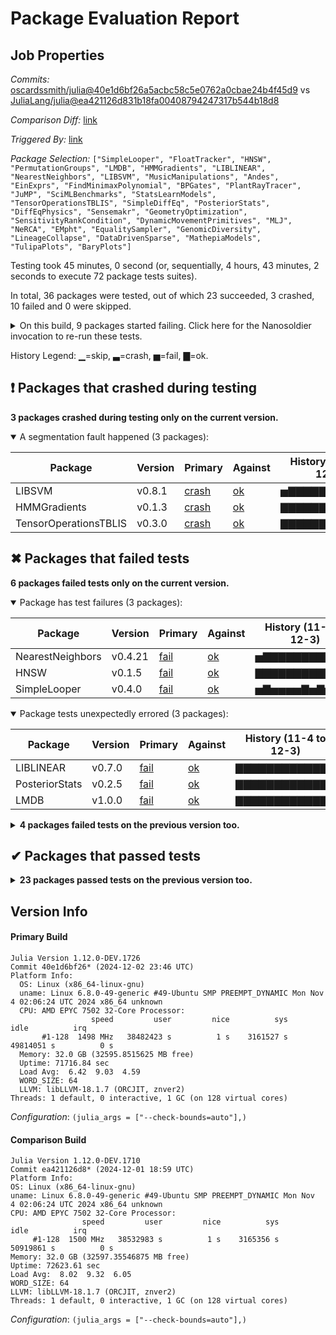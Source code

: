 # Package Evaluation Report

## Job Properties

*Commits:* [oscardssmith/julia@40e1d6bf26a5acbc58c5e0762a0cbae24b4f45d9](https://github.com/oscardssmith/julia/commit/40e1d6bf26a5acbc58c5e0762a0cbae24b4f45d9) vs [JuliaLang/julia@ea421126d831b18fa00408794247317b544b18d8](https://github.com/JuliaLang/julia/commit/ea421126d831b18fa00408794247317b544b18d8)

*Comparison Diff:* [link](https://github.com/JuliaLang/julia/compare/ea421126d831b18fa00408794247317b544b18d8...oscardssmith/julia:40e1d6bf26a5acbc58c5e0762a0cbae24b4f45d9)

*Triggered By:* [link](https://github.com/JuliaLang/julia/pull/55913#issuecomment-2519463069)

*Package Selection:* `["SimpleLooper", "FloatTracker", "HNSW", "PermutationGroups", "LMDB", "HMMGradients", "LIBLINEAR", "NearestNeighbors", "LIBSVM", "MusicManipulations", "Andes", "EinExprs", "FindMinimaxPolynomial", "BPGates", "PlantRayTracer", "JuMP", "SciMLBenchmarks", "StatsLearnModels", "TensorOperationsTBLIS", "SimpleDiffEq", "PosteriorStats", "DiffEqPhysics", "Sensemakr", "GeometryOptimization", "SensitivityRankCondition", "DynamicMovementPrimitives", "MLJ", "NeRCA", "EMpht", "EqualitySampler", "GenomicDiversity", "LineageCollapse", "DataDrivenSparse", "MathepiaModels", "TulipaPlots", "BaryPlots"]`

Testing took 45 minutes, 0 second (or, sequentially, 4 hours, 43 minutes, 2 seconds to execute 72 package tests suites).

In total, 36 packages were tested, out of which 23 succeeded, 3 crashed, 10 failed and 0 were skipped.


<details><summary>On this build, 9 packages started failing. Click here for the Nanosoldier invocation to re-run these tests.</summary>
<p>

```
@nanosoldier `runtests(["LMDB", "LIBLINEAR", "SimpleLooper", "HNSW", "HMMGradients", "NearestNeighbors", "LIBSVM", "TensorOperationsTBLIS", "PosteriorStats"], configuration = (julia_args = ["--check-bounds=auto"],), vs_configuration = (julia_args = ["--check-bounds=auto"],))`
```

</p>
</details>


History Legend: ▁=skip, ▃=crash, ▅=fail, ▇=ok.

## ❗ Packages that crashed during testing

**3 packages crashed during testing only on the current version.**

<details open><summary>A segmentation fault happened (3 packages):</summary>
<p>


| Package | Version | Primary | Against | History (11-4 to 12-3) |
| ------- | ------- | ------- | ------- | ------- |
| LIBSVM | v0.8.1 | [crash](https://s3.amazonaws.com/julialang-reports/nanosoldier/pkgeval/by_hash/40e1d6b_vs_ea42112/LIBSVM.primary.log) | [ok](https://s3.amazonaws.com/julialang-reports/nanosoldier/pkgeval/by_hash/40e1d6b_vs_ea42112/LIBSVM.against.log) | <span class="history">▅▇▇▇▇▇▇▇▇▇▇▇▇</span> |
| HMMGradients | v0.1.3 | [crash](https://s3.amazonaws.com/julialang-reports/nanosoldier/pkgeval/by_hash/40e1d6b_vs_ea42112/HMMGradients.primary.log) | [ok](https://s3.amazonaws.com/julialang-reports/nanosoldier/pkgeval/by_hash/40e1d6b_vs_ea42112/HMMGradients.against.log) | <span class="history">▇▇▇▇▇▇▇▇▇▇▇▇▇</span> |
| TensorOperationsTBLIS | v0.3.0 | [crash](https://s3.amazonaws.com/julialang-reports/nanosoldier/pkgeval/by_hash/40e1d6b_vs_ea42112/TensorOperationsTBLIS.primary.log) | [ok](https://s3.amazonaws.com/julialang-reports/nanosoldier/pkgeval/by_hash/40e1d6b_vs_ea42112/TensorOperationsTBLIS.against.log) | <span class="history">▇▇▇▇▇▇▇▇▇▇▇▇▇</span> |

</p>
</details>


## ✖ Packages that failed tests

**6 packages failed tests only on the current version.**

<details open><summary>Package has test failures (3 packages):</summary>
<p>


| Package | Version | Primary | Against | History (11-4 to 12-3) |
| ------- | ------- | ------- | ------- | ------- |
| NearestNeighbors | v0.4.21 | [fail](https://s3.amazonaws.com/julialang-reports/nanosoldier/pkgeval/by_hash/40e1d6b_vs_ea42112/NearestNeighbors.primary.log) | [ok](https://s3.amazonaws.com/julialang-reports/nanosoldier/pkgeval/by_hash/40e1d6b_vs_ea42112/NearestNeighbors.against.log) | <span class="history">▅▇▇▇▇▇▇▇▇▇▇▇▇</span> |
| HNSW | v0.1.5 | [fail](https://s3.amazonaws.com/julialang-reports/nanosoldier/pkgeval/by_hash/40e1d6b_vs_ea42112/HNSW.primary.log) | [ok](https://s3.amazonaws.com/julialang-reports/nanosoldier/pkgeval/by_hash/40e1d6b_vs_ea42112/HNSW.against.log) | <span class="history">▇▇▇▇▇▇▇▇▇▇▇▇▇</span> |
| SimpleLooper | v0.4.0 | [fail](https://s3.amazonaws.com/julialang-reports/nanosoldier/pkgeval/by_hash/40e1d6b_vs_ea42112/SimpleLooper.primary.log) | [ok](https://s3.amazonaws.com/julialang-reports/nanosoldier/pkgeval/by_hash/40e1d6b_vs_ea42112/SimpleLooper.against.log) | <span class="history">▅▇▅▅▅▅▇▅▇▅▇▇▅</span> |

</p>
</details>

<details open><summary>Package tests unexpectedly errored (3 packages):</summary>
<p>


| Package | Version | Primary | Against | History (11-4 to 12-3) |
| ------- | ------- | ------- | ------- | ------- |
| LIBLINEAR | v0.7.0 | [fail](https://s3.amazonaws.com/julialang-reports/nanosoldier/pkgeval/by_hash/40e1d6b_vs_ea42112/LIBLINEAR.primary.log) | [ok](https://s3.amazonaws.com/julialang-reports/nanosoldier/pkgeval/by_hash/40e1d6b_vs_ea42112/LIBLINEAR.against.log) | <span class="history">▇▇▇▇▇▇▇▇▇▇▇▇▇</span> |
| PosteriorStats | v0.2.5 | [fail](https://s3.amazonaws.com/julialang-reports/nanosoldier/pkgeval/by_hash/40e1d6b_vs_ea42112/PosteriorStats.primary.log) | [ok](https://s3.amazonaws.com/julialang-reports/nanosoldier/pkgeval/by_hash/40e1d6b_vs_ea42112/PosteriorStats.against.log) | <span class="history">▇▇▇▇▇▇▇▇▇▇▇▇▇</span> |
| LMDB | v1.0.0 | [fail](https://s3.amazonaws.com/julialang-reports/nanosoldier/pkgeval/by_hash/40e1d6b_vs_ea42112/LMDB.primary.log) | [ok](https://s3.amazonaws.com/julialang-reports/nanosoldier/pkgeval/by_hash/40e1d6b_vs_ea42112/LMDB.against.log) | <span class="history">▇▇▇▇▇▇▇▇▇▇▇▇▇</span> |

</p>
</details>

<details><summary><strong>4 packages failed tests on the previous version too.</strong></summary>
<p>

<details open><summary>Package has test failures (1 packages):</summary>
<p>


| Package | History (11-4 to 12-3) |
| ------- | ------- |
| [FloatTracker v1.0.0](https://s3.amazonaws.com/julialang-reports/nanosoldier/pkgeval/by_hash/40e1d6b_vs_ea42112/FloatTracker.primary.log) | <span class="history">▇▅▅▅▅▇▅▅▅▅▇▅▇</span> |

</p>
</details>

<details open><summary>Package tests unexpectedly errored (2 packages):</summary>
<p>


| Package | History (11-4 to 12-3) |
| ------- | ------- |
| [SciMLBenchmarks v0.1.3](https://s3.amazonaws.com/julialang-reports/nanosoldier/pkgeval/by_hash/40e1d6b_vs_ea42112/SciMLBenchmarks.primary.log) | <span class="history">▇▇▇▇▇▇▇▇▇▇▇▇▇</span> |
| [EinExprs v0.6.7](https://s3.amazonaws.com/julialang-reports/nanosoldier/pkgeval/by_hash/40e1d6b_vs_ea42112/EinExprs.primary.log) | <span class="history">▇▇▇▇▇▇▇▇▇▇▇▇▇</span> |

</p>
</details>

<details open><summary>Tests became inactive (1 packages):</summary>
<p>


| Package | History (11-4 to 12-3) |
| ------- | ------- |
| [Andes v1.0.0](https://s3.amazonaws.com/julialang-reports/nanosoldier/pkgeval/by_hash/40e1d6b_vs_ea42112/Andes.primary.log) | <span class="history">▅▅▅▅▇▇▇▇▇▇▇▇▇</span> |

</p>
</details>

</p>
</details>


## ✔ Packages that passed tests

<details><summary><strong>23 packages passed tests on the previous version too.</strong></summary>
<p>

| Package | History (11-4 to 12-3) |
| ------- | ------- |
| [JuMP v1.23.5](https://s3.amazonaws.com/julialang-reports/nanosoldier/pkgeval/by_hash/40e1d6b_vs_ea42112/JuMP.primary.log) | <span class="history">▅▅▅▅▅▅▅▅▅▅▅▅▅</span> |
| [MLJ v0.20.7](https://s3.amazonaws.com/julialang-reports/nanosoldier/pkgeval/by_hash/40e1d6b_vs_ea42112/MLJ.primary.log) | <span class="history">▇▇▇▇▇▇▇▇▇▇▇▇▇</span> |
| [PermutationGroups v0.6.3](https://s3.amazonaws.com/julialang-reports/nanosoldier/pkgeval/by_hash/40e1d6b_vs_ea42112/PermutationGroups.primary.log) | <span class="history">▇▇▇▇▇▇▇▇▇▇▇▇▇</span> |
| [StatsLearnModels v1.0.0](https://s3.amazonaws.com/julialang-reports/nanosoldier/pkgeval/by_hash/40e1d6b_vs_ea42112/StatsLearnModels.primary.log) | <span class="history">▇▇▇▇▇▇▇▇▇▇▇▇▇</span> |
| [PlantRayTracer v0.0.7](https://s3.amazonaws.com/julialang-reports/nanosoldier/pkgeval/by_hash/40e1d6b_vs_ea42112/PlantRayTracer.primary.log) | <span class="history">▅▅▅▅▅▅▅▇▇▇▇▇▇</span> |
| [SimpleDiffEq v1.11.1](https://s3.amazonaws.com/julialang-reports/nanosoldier/pkgeval/by_hash/40e1d6b_vs_ea42112/SimpleDiffEq.primary.log) | <span class="history">▇▇▇▇▇▇▇▇▇▇▇▇▇</span> |
| [MusicManipulations v1.7.1](https://s3.amazonaws.com/julialang-reports/nanosoldier/pkgeval/by_hash/40e1d6b_vs_ea42112/MusicManipulations.primary.log) | <span class="history">▇▇▇▇▇▇▇▇▇▇▇▇▇</span> |
| [DiffEqPhysics v3.15.0](https://s3.amazonaws.com/julialang-reports/nanosoldier/pkgeval/by_hash/40e1d6b_vs_ea42112/DiffEqPhysics.primary.log) | <span class="history">▇▇▇▇▇▇▇▇▇▇▇▇▇</span> |
| [DataDrivenSparse v0.1.2](https://s3.amazonaws.com/julialang-reports/nanosoldier/pkgeval/by_hash/40e1d6b_vs_ea42112/DataDrivenSparse.primary.log) | <span class="history">▇▇▇▅▇▅▇▇▇▇▇▇▇</span> |
| [FindMinimaxPolynomial v0.4.0](https://s3.amazonaws.com/julialang-reports/nanosoldier/pkgeval/by_hash/40e1d6b_vs_ea42112/FindMinimaxPolynomial.primary.log) | <span class="history">▅▇▇▇▅▇▇▇▇▅▇▇▇</span> |
| [NeRCA v0.10.0](https://s3.amazonaws.com/julialang-reports/nanosoldier/pkgeval/by_hash/40e1d6b_vs_ea42112/NeRCA.primary.log) | <span class="history">▇▇▇▇▇▇▇▇▇▇▇▇▇</span> |
| [EqualitySampler v0.1.2](https://s3.amazonaws.com/julialang-reports/nanosoldier/pkgeval/by_hash/40e1d6b_vs_ea42112/EqualitySampler.primary.log) | <span class="history">▇▇▇▇▇▇▇▇▇▇▇▇▇</span> |
| [GenomicDiversity v0.1.0](https://s3.amazonaws.com/julialang-reports/nanosoldier/pkgeval/by_hash/40e1d6b_vs_ea42112/GenomicDiversity.primary.log) | <span class="history">▇▇▇▇▇▇▇</span> |
| [GeometryOptimization v0.1.0](https://s3.amazonaws.com/julialang-reports/nanosoldier/pkgeval/by_hash/40e1d6b_vs_ea42112/GeometryOptimization.primary.log) | <span class="history">▇▇▇▇▇▇▇▇▇▇▇▇▇</span> |
| [SensitivityRankCondition v0.1.0](https://s3.amazonaws.com/julialang-reports/nanosoldier/pkgeval/by_hash/40e1d6b_vs_ea42112/SensitivityRankCondition.primary.log) | <span class="history">▇▇▇▇▇▇▇▇▇▇▇▇▇</span> |
| [EMpht v0.1.1](https://s3.amazonaws.com/julialang-reports/nanosoldier/pkgeval/by_hash/40e1d6b_vs_ea42112/EMpht.primary.log) | <span class="history">▇▇▅▅▇▅▇▇▇▇▇▇▇</span> |
| [LineageCollapse v0.0.12](https://s3.amazonaws.com/julialang-reports/nanosoldier/pkgeval/by_hash/40e1d6b_vs_ea42112/LineageCollapse.primary.log) | <span class="history">▇▇▇▇▇▇▇▇▇▇▇▇▅</span> |
| [BPGates v1.2.0](https://s3.amazonaws.com/julialang-reports/nanosoldier/pkgeval/by_hash/40e1d6b_vs_ea42112/BPGates.primary.log) | <span class="history">▅▅▇▇▇▅▇▇▅▇▇▇▇</span> |
| [TulipaPlots v0.1.0](https://s3.amazonaws.com/julialang-reports/nanosoldier/pkgeval/by_hash/40e1d6b_vs_ea42112/TulipaPlots.primary.log) | <span class="history">▅▅▅▅▅▇▅▅▇▅▅▇▇</span> |
| [BaryPlots v0.2.0](https://s3.amazonaws.com/julialang-reports/nanosoldier/pkgeval/by_hash/40e1d6b_vs_ea42112/BaryPlots.primary.log) | <span class="history">▇▇▇▅▇▇▇▇▇▇▇▇▇</span> |
| [MathepiaModels v0.1.1](https://s3.amazonaws.com/julialang-reports/nanosoldier/pkgeval/by_hash/40e1d6b_vs_ea42112/MathepiaModels.primary.log) | <span class="history">▇▇▇▅▇▇▇▇▇▇▇▇▇</span> |
| [Sensemakr v0.1.0](https://s3.amazonaws.com/julialang-reports/nanosoldier/pkgeval/by_hash/40e1d6b_vs_ea42112/Sensemakr.primary.log) | <span class="history">▇▇▇▇▇▅▇▇▇▇▇▅▇</span> |
| [DynamicMovementPrimitives v0.4.1](https://s3.amazonaws.com/julialang-reports/nanosoldier/pkgeval/by_hash/40e1d6b_vs_ea42112/DynamicMovementPrimitives.primary.log) | <span class="history">▇▇▇▇▇▇▇▅▇▇▇▅▇</span> |

</p>
</details>


## Version Info

#### Primary Build

```
Julia Version 1.12.0-DEV.1726
Commit 40e1d6bf26* (2024-12-02 23:46 UTC)
Platform Info:
  OS: Linux (x86_64-linux-gnu)
  uname: Linux 6.8.0-49-generic #49-Ubuntu SMP PREEMPT_DYNAMIC Mon Nov  4 02:06:24 UTC 2024 x86_64 unknown
  CPU: AMD EPYC 7502 32-Core Processor: 
                  speed         user         nice          sys         idle          irq
       #1-128  1498 MHz   38482423 s          1 s    3161527 s   49814051 s          0 s
  Memory: 32.0 GB (32595.8515625 MB free)
  Uptime: 71716.84 sec
  Load Avg:  6.42  9.03  4.59
  WORD_SIZE: 64
  LLVM: libLLVM-18.1.7 (ORCJIT, znver2)
Threads: 1 default, 0 interactive, 1 GC (on 128 virtual cores)

```
*Configuration*: `(julia_args = ["--check-bounds=auto"],)`

  #### Comparison Build

  ```
Julia Version 1.12.0-DEV.1710
Commit ea421126d8* (2024-12-01 18:59 UTC)
Platform Info:
  OS: Linux (x86_64-linux-gnu)
  uname: Linux 6.8.0-49-generic #49-Ubuntu SMP PREEMPT_DYNAMIC Mon Nov  4 02:06:24 UTC 2024 x86_64 unknown
  CPU: AMD EPYC 7502 32-Core Processor: 
                  speed         user         nice          sys         idle          irq
       #1-128  1500 MHz   38532983 s          1 s    3165356 s   50919861 s          0 s
  Memory: 32.0 GB (32597.35546875 MB free)
  Uptime: 72623.61 sec
  Load Avg:  8.02  9.32  6.05
  WORD_SIZE: 64
  LLVM: libLLVM-18.1.7 (ORCJIT, znver2)
Threads: 1 default, 0 interactive, 1 GC (on 128 virtual cores)

  ```
  *Configuration*: `(julia_args = ["--check-bounds=auto"],)`
<!-- Generated on 2024-12-05T03:50:39.591 -->
